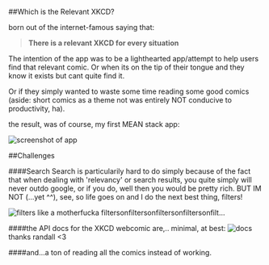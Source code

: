 ##Which is the Relevant XKCD?

born out of the internet-famous saying that:  

>  __There is a relevant XKCD for every 
>  situation__

The intention of the app was to be a lighthearted app/attempt to help 
users find that relevant comic.  Or when its on the tip of their tongue
and they know it exists but cant quite find it.

Or if they simply wanted to waste some time reading some good comics   
(aside: short comics as a theme not was entirely NOT conducive to productivity, ha).

the result, was of course, my first MEAN stack app:

![screenshot of app](https://i.imgur.com/A1S15ae.png)



##Challenges

####Search
Search is particularily hard to do simply because of the fact that
when dealing with 'relevancy' or search results, you quite simply will never outdo google,
or if you do, well then you would be pretty rich.  BUT IM NOT (...yet ^^), see, so life goes on
and I do the next best thing, filters! 

![filters like a motherfucka](https://i.imgur.com/NytZ9ly.png)
filtersonfiltersonfiltersonfiltersonfilt...


  


####the API docs for the XKCD webcomic are,.. minimal, at best:
![docs](https://i.imgur.com/PiGsWfl.png)
thanks randall <3


####and...a ton of reading all the comics instead of working.




